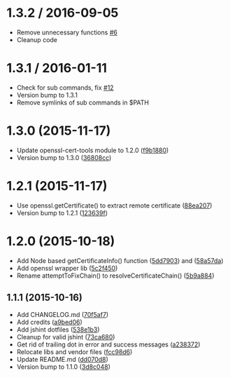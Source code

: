 1.3.2 / 2016-09-05
==================

  * Remove unnecessary functions [#6](https://github.com/frdmn/tlstools/issues/6)
  * Cleanup code

1.3.1 / 2016-01-11
==================

  * Check for sub commands, fix [#12](https://github.com/frdmn/tlstools/issues/12)
  * Version bump to 1.3.1
  * Remove symlinks of sub commands in $PATH

<a name="1.3.0"></a>
# 1.3.0 (2015-11-17)

* Update openssl-cert-tools module to 1.2.0 ([f9b1880](https://github.com/frdmn/tlstools/commit/f9b1880))
* Version bump to 1.3.0 ([36808cc](https://github.com/frdmn/tlstools/commit/36808cc))

<a name="1.2.1"></a>
# 1.2.1 (2015-11-17)

* Use openssl.getCertificate() to extract remote certificate ([88ea207](https://github.com/frdmn/tlstools/commit/88ea207))
* Version bump to 1.2.1 ([123639f](https://github.com/frdmn/tlstools/commit/123639f))

<a name="1.2.0"></a>
# 1.2.0 (2015-10-18)

* Add Node based getCertificateInfo() function ([5dd7903](https://github.com/frdmn/tlstools/commit/5dd7903)) and ([58a57da](https://github.com/frdmn/tlstools/commit/58a57da))
* Add openssl wrapper lib ([5c2f450](https://github.com/frdmn/tlstools/commit/5c2f450))
* Rename attemptToFixChain() to resolveCertificateChain() ([5b9a884](https://github.com/frdmn/tlstools/commit/5b9a884))

<a name="1.1.1"></a>
## 1.1.1 (2015-10-16)

* Add CHANGELOG.md ([70f5af7](https://github.com/frdmn/tlstools/commit/70f5af7))
* Add credits ([a9bed06](https://github.com/frdmn/tlstools/commit/a9bed06))
* Add jshint dotfiles ([538e1b3](https://github.com/frdmn/tlstools/commit/538e1b3))
* Cleanup for valid jshint ([73ca680](https://github.com/frdmn/tlstools/commit/73ca680))
* Get rid of trailing dot in error and success messages ([a238372](https://github.com/frdmn/tlstools/commit/a238372))
* Relocate libs and vendor files ([fcc98d6](https://github.com/frdmn/tlstools/commit/fcc98d6))
* Update README.md ([dd070d8](https://github.com/frdmn/tlstools/commit/dd070d8))
* Version bump to 1.1.0 ([3d8c048](https://github.com/frdmn/tlstools/commit/3d8c048))
